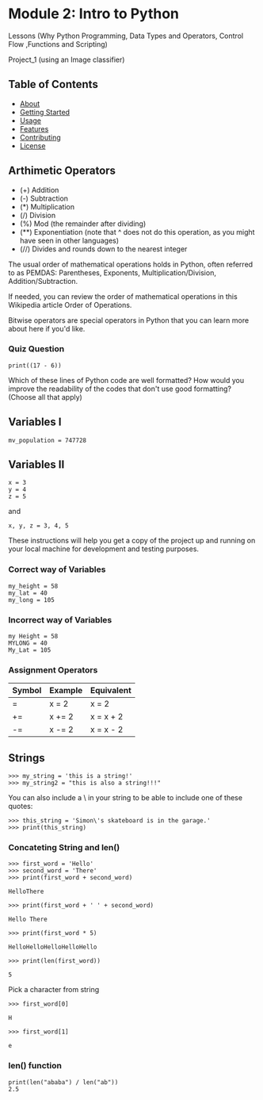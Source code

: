 # Module 2: Intro to Python

Lessons
(Why Python Programming, Data Types and Operators, Control Flow ,Functions and Scripting)

Project_1 (using an Image classifier)


## Table of Contents

- [About](#about)
- [Getting Started](#getting-started)
- [Usage](#usage)
- [Features](#features)
- [Contributing](#contributing)
- [License](#license)

## Arthimetic Operators

- (+) Addition
- (-) Subtraction
- (*) Multiplication
- (/) Division
- (%) Mod (the remainder after dividing)
- (**) Exponentiation (note that ^ does not do this operation, as you might have seen in other languages)
- (//) Divides and rounds down to the nearest integer

The usual order of mathematical operations holds in Python, often referred to as 
PEMDAS: Parentheses, Exponents, Multiplication/Division, Addition/Subtraction.

If needed, you can review the order of mathematical operations in this Wikipedia article Order of Operations.

Bitwise operators are special operators in Python that you can learn more about here if you'd like.

### Quiz Question
```
print((17 - 6))
```
Which of these lines of Python code are well formatted? How would you improve the readability of the codes that don't use good formatting? (Choose all that apply)


## Variables I
```
mv_population = 747728
```
## Variables II
```
x = 3
y = 4
z = 5
```
and 
```
x, y, z = 3, 4, 5
```
These instructions will help you get a copy of the project up and running on your local machine for development and testing purposes.

### Correct way of Variables
```
my_height = 58
my_lat = 40
my_long = 105
```
### Incorrect way of Variables
```
my Height = 58
MYLONG = 40
My_Lat = 105
```

### Assignment Operators
| Symbol | Example | Equivalent |
| --------------- | --------------- | --------------- |
| = | x = 2 | x = 2 |
| += | x += 2 | x = x + 2 |
| -= | x -= 2 | x = x - 2 |

## Strings
```
>>> my_string = 'this is a string!'
>>> my_string2 = "this is also a string!!!"
```

You can also include a \ in your string to be able to include one of these quotes:

```
>>> this_string = 'Simon\'s skateboard is in the garage.'
>>> print(this_string)
```

### Concateting String and len()
```
>>> first_word = 'Hello'
>>> second_word = 'There'
>>> print(first_word + second_word)

HelloThere

>>> print(first_word + ' ' + second_word)

Hello There

>>> print(first_word * 5)

HelloHelloHelloHelloHello

>>> print(len(first_word))

5
```
Pick a character from string
```
>>> first_word[0]

H

>>> first_word[1]

e
```

### len() function
```
print(len("ababa") / len("ab"))
2.5
```